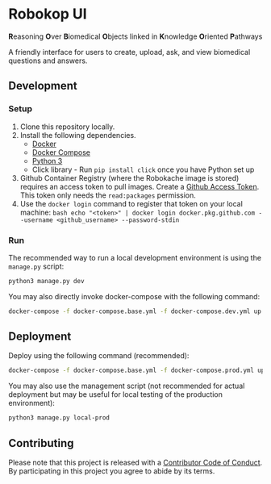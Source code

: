 # Robokop UI
**R**easoning **O**ver **B**iomedical **O**bjects linked in **K**nowledge **O**riented **P**athways

A friendly interface for users to create, upload, ask, and view biomedical questions and answers.

## Development

### Setup

1. Clone this repository locally.
1. Install the following dependencies.
    * [Docker](https://docs.docker.com/get-docker/)
    * [Docker Compose](https://docs.docker.com/compose/install/)
    * [Python 3](https://www.python.org/downloads/)
    * Click library - Run `pip install click` once you have Python set up
1. Github Container Registry (where the Robokache image is stored) requires an access token to pull images. Create a [Github Access Token](https://github.com/settings/tokens). This token only needs the `read:packages` permission.
1. Use the `docker login` command to register that token on your local machine: 
		```bash
		echo "<token>" | docker login docker.pkg.github.com --username <github_username> --password-stdin
		```

### Run

The recommended way to run a local development environment is using the `manage.py` script: 
```bash
python3 manage.py dev
```

You may also directly invoke docker-compose with the following command:

```bash
docker-compose -f docker-compose.base.yml -f docker-compose.dev.yml up --build
```

## Deployment

Deploy using the following command (recommended):
```bash
docker-compose -f docker-compose.base.yml -f docker-compose.prod.yml up --build --renew-anon-volumes --abort-on-container-exit
```

You may also use the management script (not recommended for actual deployment but may be useful for local testing of the production environment):

```bash
python3 manage.py local-prod
```

## Contributing

Please note that this project is released with a [Contributor Code of Conduct](CODE_OF_CONDUCT.md). By participating in this project you agree to abide by its terms.
